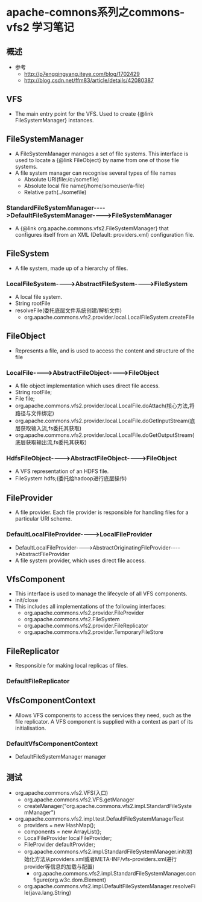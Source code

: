 # apache-comnons系列之commons-vfs2 学习笔记
## 概述
- 参考
  - http://p7engqingyang.iteye.com/blog/1702429
  - http://blog.csdn.net/ffm83/article/details/42080387
## VFS
  - The main entry point for the VFS.  Used to create {@link FileSystemManager} instances.
## FileSystemManager
  - A FileSystemManager manages a set of file systems.  This interface is used to locate a {@link FileObject} by name from one of those file systems.
  - A file system manager can recognise several types of file names
    - Absolute URI(file:/c:/somefile)
    - Absolute local file name(/home/someuser/a-file)
    - Relative path(../somefile)
### StandardFileSystemManager---->DefaultFileSystemManager---->FileSystemManager
  - A {@link org.apache.commons.vfs2.FileSystemManager} that configures itself from an XML (Default: providers.xml) configuration file.
## FileSystem
  - A file system, made up of a hierarchy of files.
### LocalFileSystem---->AbstractFileSystem---->FileSystem
  - A local file system.
  - String rootFile
  - resolveFile(委托底层文件系统创建/解析文件)
    - org.apache.commons.vfs2.provider.local.LocalFileSystem.createFile
## FileObject
  - Represents a file, and is used to access the content and structure of the file
### LocalFile---->AbstractFileObject---->FileObject
  - A file object implementation which uses direct file access.
  - String rootFile;
  - File file;
  - org.apache.commons.vfs2.provider.local.LocalFile.doAttach(核心方法,将路径与文件绑定)
  - org.apache.commons.vfs2.provider.local.LocalFile.doGetInputStream(底层获取输入流,fs委托其获取)
  - org.apache.commons.vfs2.provider.local.LocalFile.doGetOutputStream(底层获取输出流,fs委托其获取)
### HdfsFileObject---->AbstractFileObject---->FileObject
  - A VFS representation of an HDFS file.
  - FileSystem hdfs;(委托给hadoop进行底层操作)
## FileProvider
  - A file provider.  Each file provider is responsible for handling files for a particular URI scheme.
### DefaultLocalFileProvider---->LocalFileProvider
  - DefaultLocalFileProvider---->AbstractOriginatingFileProvider---->AbstractFileProvider
  - A file system provider, which uses direct file access.
## VfsComponent
  - This interface is used to manage the lifecycle of all VFS components.
  - init/close
  - This includes all implementations of the following interfaces:
    - org.apache.commons.vfs2.provider.FileProvider
    - org.apache.commons.vfs2.FileSystem
    - org.apache.commons.vfs2.provider.FileReplicator
    - org.apache.commons.vfs2.provider.TemporaryFileStore
## FileReplicator
  - Responsible for making local replicas of files.
### DefaultFileReplicator
## VfsComponentContext
  - Allows VFS components to access the services they need, such as the file replicator.  A VFS component is supplied with a context as part of its initialisation.
### DefaultVfsComponentContext
  - DefaultFileSystemManager manager
## 测试
- org.apache.commons.vfs2.VFS(入口)
  - org.apache.commons.vfs2.VFS.getManager
  - createManager("org.apache.commons.vfs2.impl.StandardFileSystemManager")
- org.apache.commons.vfs2.impl.test.DefaultFileSystemManagerTest
  - providers = new HashMap();
  - components = new ArrayList();
  - LocalFileProvider localFileProvider;
  - FileProvider defaultProvider;
  - org.apache.commons.vfs2.impl.StandardFileSystemManager.init(初始化方法从providers.xml或者META-INF/vfs-providers.xml进行provider等信息的加载与配置)
    - org.apache.commons.vfs2.impl.StandardFileSystemManager.configure(org.w3c.dom.Element)
  - org.apache.commons.vfs2.impl.DefaultFileSystemManager.resolveFile(java.lang.String)